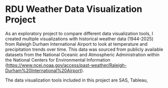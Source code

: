 # RDU Weather Data Visualization Project

As an exploratory project to compare different data visualization tools, I created multiple visualizations with historical weather data (1944-2025) from Raleigh Durham International Airport to look at temperature and precipitation trends over time. This data was sourced from publicly available datasets from the National Oceanic and Atmospheric Administration within the National Centers for Environmental Information (https://www.ncei.noaa.gov/access/past-weather/Raleigh-Durham%20International%20Airport).

The data visualization tools included in this project are SAS, Tableau,
